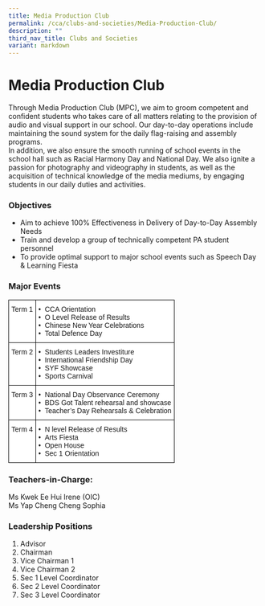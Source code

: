 ```yaml
---
title: Media Production Club
permalink: /cca/clubs-and-societies/Media-Production-Club/
description: ""
third_nav_title: Clubs and Societies
variant: markdown
---
```

Media Production Club
=====================

Through Media Production Club (MPC), we aim to groom competent and confident students who takes care of all matters relating to the provision of audio and visual support in our  school. Our day-to-day operations include maintaining the sound system for the daily flag-raising and assembly programs.
<br>In addition, we also ensure the smooth running of school events in the school hall such as Racial Harmony Day and National Day. We also ignite a passion for photography and videography in students, as well as the acquisition of technical knowledge of the media mediums, by engaging students in our daily duties and activities. 


### Objectives

*   Aim to achieve 100% Effectiveness in Delivery of Day-to-Day Assembly Needs
*   Train and develop a group of technically competent PA student personnel
*   To provide optimal support to major school events such as Speech Day &amp; Learning Fiesta


### Major Events

<style type="text/css">
.tg  {border-collapse:collapse;border-spacing:0;}
.tg td{border-color:black;border-style:solid;border-width:1px;font-family:Arial, sans-serif;font-size:14px;
  overflow:hidden;padding:10px 5px;word-break:normal;}
.tg th{border-color:black;border-style:solid;border-width:1px;font-family:Arial, sans-serif;font-size:14px;
  font-weight:normal;overflow:hidden;padding:10px 5px;word-break:normal;}
.tg .tg-ktyi{background-color:#FFF;text-align:left;vertical-align:top}
</style>
<table class="tg">
<thead>
  <tr>
    <th class="tg-ktyi">Term 1</th>
    <th class="tg-ktyi">•&nbsp;&nbsp;CCA Orientation<br>•&nbsp;&nbsp;O Level Release of Results<br>•&nbsp;&nbsp;Chinese New Year Celebrations<br>•&nbsp;&nbsp;Total Defence Day<br></th>
  </tr>
</thead>
<tbody>
  <tr>
    <td class="tg-ktyi">Term 2</td>
    <td class="tg-ktyi">•&nbsp;&nbsp;Students Leaders Investiture<br>•&nbsp;&nbsp;International Friendship Day<br>•&nbsp;&nbsp;SYF Showcase<br>•&nbsp;&nbsp;Sports Carnival<br></td>
  </tr>
  <tr>
    <td class="tg-ktyi">Term 3</td>
    <td class="tg-ktyi">•&nbsp;&nbsp;National Day Observance Ceremony<br>•&nbsp;&nbsp;BDS Got Talent rehearsal and showcase<br>•&nbsp;&nbsp;Teacher’s Day Rehearsals &amp; Celebration<br></td>
  </tr>
  <tr>
    <td class="tg-ktyi">Term 4</td>
    <td class="tg-ktyi">•&nbsp;&nbsp;N level Release of Results<br>•&nbsp;&nbsp;Arts Fiesta<br>•&nbsp;&nbsp;Open House<br>•&nbsp;&nbsp;Sec 1 Orientation<br></td>
  </tr>
</tbody>
</table>


### Teachers-in-Charge:

Ms Kwek Ee Hui Irene​ (OIC)&nbsp;  
Ms Yap Cheng Cheng Sophia 


### Leadership Positions

1) Advisor  
2) Chairman  
3) Vice Chairman 1  
4) Vice Chairman 2  
5) Sec 1 Level Coordinator  
6) Sec 2 Level Coordinator  
7) Sec 3 Level Coordinator